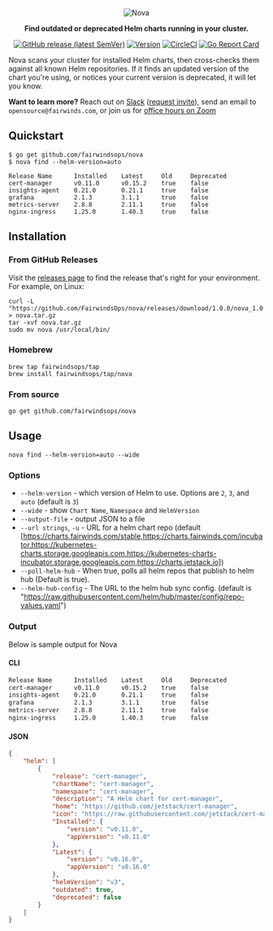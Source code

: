 <div align="center">
  <img src="/img/logo.png" alt="Nova" />
  <br>

  <b>Find outdated or deprecated Helm charts running in your cluster.</b>

  [![GitHub release (latest SemVer)][release-image]][release-link] [![Version][version-image]][version-link] [![CircleCI][circleci-image]][circleci-link] [![Go Report Card][goreport-image]][goreport-link]
</div>

[version-image]: https://img.shields.io/github/go-mod/go-version/FairwindsOps/nova
[version-link]: https://github.com/FairwindsOps/nova

[release-image]: https://img.shields.io/github/v/release/FairwindsOps/nova
[release-link]: https://github.com/FairwindsOps/nova

[goreport-image]: https://goreportcard.com/badge/github.com/FairwindsOps/nova
[goreport-link]: https://goreportcard.com/report/github.com/FairwindsOps/nova

[circleci-image]: https://circleci.com/gh/FairwindsOps/nova.svg?style=svg
[circleci-link]: https://circleci.com/gh/FairwindsOps/nova


Nova scans your cluster for installed Helm charts, then cross-checks them against
all known Helm repositories. If it finds an updated version of the chart you're using,
or notices your current version is deprecated, it will let you know.

**Want to learn more?** Reach out on [Slack](https://fairwindscommunity.slack.com/) ([request invite](https://join.slack.com/t/fairwindscommunity/shared_invite/zt-e3c6vj4l-3lIH6dvKqzWII5fSSFDi1g)), send an email to `opensource@fairwinds.com`, or join us for [office hours on Zoom](https://fairwindscommunity.slack.com/messages/office-hours)

## Quickstart
```
$ go get github.com/fairwindsops/nova
$ nova find --helm-version=auto

Release Name      Installed    Latest     Old     Deprecated
cert-manager      v0.11.0      v0.15.2    true    false
insights-agent    0.21.0       0.21.1     true    false
grafana           2.1.3        3.1.1      true    false
metrics-server    2.8.8        2.11.1     true    false
nginx-ingress     1.25.0       1.40.3     true    false
```

## Installation

### From GitHub Releases
Visit the [releases page](https://github.com/FairwindsOps/nova/releases) to find the release
that's right for your environment. For example, on Linux:
```
curl -L "https://github.com/FairwindsOps/nova/releases/download/1.0.0/nova_1.0.0_linux_amd64.tar.gz" > nova.tar.gz
tar -xvf nova.tar.gz
sudo mv nova /usr/local/bin/
```

### Homebrew
```
brew tap fairwindsops/tap
brew install fairwindsops/tap/nova
```

### From source
```
go get github.com/fairwindsops/nova
```

## Usage
```
nova find --helm-version=auto --wide
```

### Options
* `--helm-version` - which version of Helm to use. Options are `2`, `3`, and `auto` (default is `3`)
* `--wide` - show `Chart Name`,  `Namespace` and `HelmVersion`
* `--output-file` - output JSON to a file
* `--url strings`, `-u` - URL for a helm chart repo (default [https://charts.fairwinds.com/stable,https://charts.fairwinds.com/incubator,https://kubernetes-charts.storage.googleapis.com,https://kubernetes-charts-incubator.storage.googleapis.com,https://charts.jetstack.io])
* `--poll-helm-hub` - When true, polls all helm repos that publish to helm hub (Default is true).
* `--helm-hub-config` - The URL to the helm hub sync config. (default is "https://raw.githubusercontent.com/helm/hub/master/config/repo-values.yaml")

### Output
Below is sample output for Nova

#### CLI
```bash
Release Name      Installed    Latest     Old     Deprecated
cert-manager      v0.11.0      v0.15.2    true    false
insights-agent    0.21.0       0.21.1     true    false
grafana           2.1.3        3.1.1      true    false
metrics-server    2.8.8        2.11.1     true    false
nginx-ingress     1.25.0       1.40.3     true    false
```

#### JSON
```json
{
    "helm": [
        {
            "release": "cert-manager",
            "chartName": "cert-manager",
            "namespace": "cert-manager",
            "description": "A Helm chart for cert-manager",
            "home": "https://github.com/jetstack/cert-manager",
            "icon": "https://raw.githubusercontent.com/jetstack/cert-manager/master/logo/logo.png",
            "Installed": {
                "version": "v0.11.0",
                "appVersion": "v0.11.0"
            },
            "Latest": {
                "version": "v0.16.0",
                "appVersion": "v0.16.0"
            },
            "helmVersion": "v3",
            "outdated": true,
            "deprecated": false
        }
    ]
}
```
